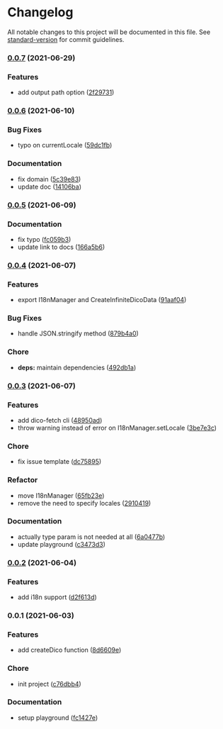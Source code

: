 # Changelog

All notable changes to this project will be documented in this file. See [standard-version](https://github.com/conventional-changelog/standard-version) for commit guidelines.

### [0.0.7](https://github.com/dico-app/dico-client/compare/v0.0.6...v0.0.7) (2021-06-29)


### Features

* add output path option ([2f29731](https://github.com/dico-app/dico-client/commit/2f2973175b977f6585e4aa3562c4ede7ca3e9286))

### [0.0.6](https://github.com/dico-app/dico-client/compare/v0.0.5...v0.0.6) (2021-06-10)


### Bug Fixes

* typo on currentLocale ([59dc1fb](https://github.com/dico-app/dico-client/commit/59dc1fbb60de2921ae2fcc8b9d0407668a895fae))


### Documentation

* fix domain ([5c39e83](https://github.com/dico-app/dico-client/commit/5c39e83066e24882e1f6b5768adc70de911ec666))
* update doc ([14106ba](https://github.com/dico-app/dico-client/commit/14106ba1f7caee3122b27f6d027b90d987f9bc75))

### [0.0.5](https://github.com/dico-app/dico-client/compare/v0.0.4...v0.0.5) (2021-06-09)


### Documentation

* fix typo ([fc059b3](https://github.com/dico-app/dico-client/commit/fc059b30b293c0e2699620669a65d75a07b85f9f))
* update link to docs ([166a5b6](https://github.com/dico-app/dico-client/commit/166a5b6c21a7ad6296b1f644788cb6e3647f088f))

### [0.0.4](https://github.com/dico-app/dico-client/compare/v0.0.3...v0.0.4) (2021-06-07)


### Features

* export I18nManager and CreateInfiniteDicoData ([91aaf04](https://github.com/dico-app/dico-client/commit/91aaf049c608286bf24b7c95d3071202e81fa916))


### Bug Fixes

* handle JSON.stringify method ([879b4a0](https://github.com/dico-app/dico-client/commit/879b4a0be4792b6ade3349eec343f868671046a4))


### Chore

* **deps:** maintain dependencies ([492db1a](https://github.com/dico-app/dico-client/commit/492db1a98b410775d56847ce5717c27630aa0385))

### [0.0.3](https://github.com/dico-app/dico-client/compare/v0.0.2...v0.0.3) (2021-06-07)


### Features

* add dico-fetch cli ([48950ad](https://github.com/dico-app/dico-client/commit/48950ad1e2b470109d428a74151f1009f1955a28))
* throw warning instead of error on I18nManager.setLocale ([3be7e3c](https://github.com/dico-app/dico-client/commit/3be7e3ced70722d530aa2fcbc693bcd1262e6958))


### Chore

* fix issue template ([dc75895](https://github.com/dico-app/dico-client/commit/dc75895e2d068bd2e311f9c0aae8f3b9739b10a1))


### Refactor

* move I18nManager ([65fb23e](https://github.com/dico-app/dico-client/commit/65fb23ea0f057929717334c52ed107281ca31287))
* remove the need to specify locales ([2910419](https://github.com/dico-app/dico-client/commit/2910419042d887677a562e2cf05d5300d6e34d9d))


### Documentation

* actually type param is not needed at all ([6a0477b](https://github.com/dico-app/dico-client/commit/6a0477b7909dfaba4fc5eb51c9798d15bb57be88))
* update playground ([c3473d3](https://github.com/dico-app/dico-client/commit/c3473d360f4a6cb315ffd743f4a9e12d0ee43033))

### [0.0.2](https://github.com/dico-app/dico-client/compare/v0.0.1...v0.0.2) (2021-06-04)


### Features

* add i18n support ([d2f613d](https://github.com/dico-app/dico-client/commit/d2f613ddaad1597b6c9d214843fad91e1b7421d8))

### 0.0.1 (2021-06-03)


### Features

* add createDico function ([8d6609e](https://github.com/dico-app/dico-client/commit/8d6609eb548d528d86f3553ac6c9adf4757a4412))


### Chore

* init project ([c76dbb4](https://github.com/dico-app/dico-client/commit/c76dbb415ca0c117777c4695543e0bc4a8e781ca))


### Documentation

* setup playground ([fc1427e](https://github.com/dico-app/dico-client/commit/fc1427e9eef32650e231b64a1d325a52179acb91))
